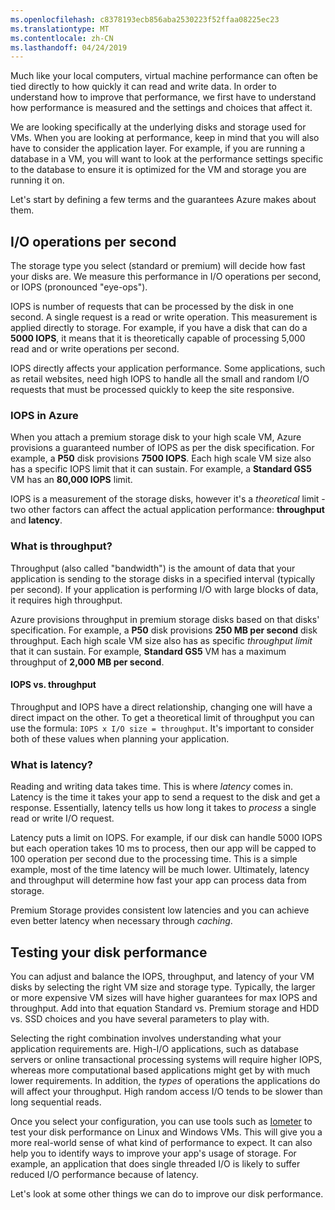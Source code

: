 ```yaml
---
ms.openlocfilehash: c8378193ecb856aba2530223f52ffaa08225ec23
ms.translationtype: MT
ms.contentlocale: zh-CN
ms.lasthandoff: 04/24/2019
---
```

Much like your local computers, virtual machine performance can often be tied directly to how quickly it can read and write data. In order to understand how to improve that performance, we first have to understand how performance is measured and the settings and choices that affect it.

We are looking specifically at the underlying disks and storage used for VMs. When you are looking at performance, keep in mind that you will also have to consider the application layer. For example, if you are running a database in a VM, you will want to look at the performance settings specific to the database to ensure it is optimized for the VM and storage you are running it on.

Let's start by defining a few terms and the guarantees Azure makes about them.

## <a name="io-operations-per-second"></a>I/O operations per second

The storage type you select (standard or premium) will decide how fast your disks are. We measure this performance in I/O operations per second, or IOPS (pronounced "eye-ops").

IOPS is number of requests that can be processed by the disk in one second. A single request is a read or write operation. This measurement is applied directly to storage. For example, if you have a disk that can do a **5000 IOPS**, it means that it is theoretically capable of processing 5,000 read and or write operations per second.

IOPS directly affects your application performance. Some applications, such as retail websites, need high IOPS to handle all the small and random I/O requests that must be processed quickly to keep the site responsive.

### <a name="iops-in-azure"></a>IOPS in Azure

When you attach a premium storage disk to your high scale VM, Azure provisions a guaranteed number of IOPS as per the disk specification. For example, a **P50** disk provisions **7500 IOPS**. Each high scale VM size also has a specific IOPS limit that it can sustain. For example, a **Standard GS5** VM has an **80,000 IOPS** limit.

IOPS is a measurement of the storage disks, however it's a _theoretical_ limit - two other factors can affect the actual application performance: **throughput** and **latency**.

### <a name="what-is-throughput"></a>What is throughput?
Throughput (also called "bandwidth") is the amount of data that your application is sending to the storage disks in a specified interval (typically per second). If your application is performing I/O with large blocks of data, it requires high throughput.

Azure provisions throughput in premium storage disks based on that disks' specification. For example, a **P50** disk provisions **250 MB per second** disk throughput. Each high scale VM size also has as specific _throughput limit_ that it can sustain. For example, **Standard GS5** VM has a maximum throughput of **2,000 MB per second**.

#### <a name="iops-vs-throughput"></a>IOPS vs. throughput

Throughput and IOPS have a direct relationship, changing one will have a direct impact on the other. To get a theoretical limit of throughput you can use the formula: `IOPS x I/O size = throughput`. It's important to consider both of these values when planning your application.

### <a name="what-is-latency"></a>What is latency?

Reading and writing data takes time. This is where _latency_ comes in. Latency is the time it takes your app to send a request to the disk and get a response. Essentially, latency tells us how long it takes to _process_ a single read or write I/O request.

Latency puts a limit on IOPS. For example, if our disk can handle 5000 IOPS but each operation takes 10 ms to process, then our app will be capped to 100 operation per second due to the processing time. This is a simple example, most of the time latency will be much lower. Ultimately, latency and throughput will determine how fast your app can process data from storage. 

Premium Storage provides consistent low latencies and you can achieve even better latency when necessary through _caching_. 

## <a name="testing-your-disk-performance"></a>Testing your disk performance

You can adjust and balance the IOPS, throughput, and latency of your VM disks by selecting the right VM size and storage type. Typically, the larger or more expensive VM sizes will have higher guarantees for max IOPS and throughput. Add into that equation Standard vs. Premium storage and HDD vs. SSD choices and you have several parameters to play with.

Selecting the right combination involves understanding what your application requirements are. High-I/O applications, such as database servers or online transactional processing systems will require higher IOPS, whereas more computational based applications might get by with much lower requirements. In addition, the _types_ of operations the applications do will affect your throughput. High random access I/O tends to be slower than long sequential reads.

Once you select your configuration, you can use tools such as [Iometer](http://iometer.org/) to test your disk performance on Linux and Windows VMs. This will give you a more real-world sense of what kind of performance to expect. It can also help you to identify ways to improve your app's usage of storage. For example, an application that does single threaded I/O is likely to suffer reduced I/O performance because of latency.

Let's look at some other things we can do to improve our disk performance.

